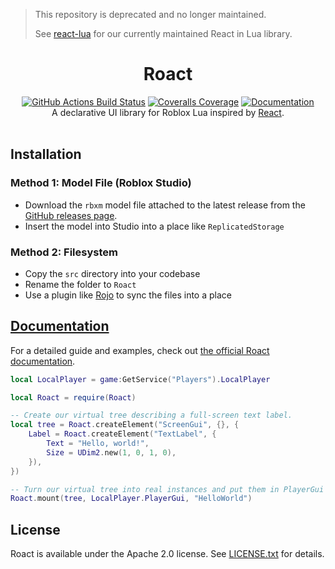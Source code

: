 > This repository is deprecated and no longer maintained.
> 
> See [react-lua](https://github.com/Roblox/react-lua) for our currently maintained React in Lua library.

<h1 align="center">Roact</h1>
<div align="center">
	<a href="https://github.com/Roblox/roact/actions"><img src="https://github.com/Roblox/roact/workflows/CI/badge.svg" alt="GitHub Actions Build Status" /></a>
	<a href="https://coveralls.io/github/Roblox/roact?branch=master"><img src="https://coveralls.io/repos/github/Roblox/roact/badge.svg?branch=master" alt="Coveralls Coverage" /></a>
	<a href="https://roblox.github.io/roact"><img src="https://img.shields.io/badge/docs-website-green.svg" alt="Documentation" /></a>
</div>

<div align="center">
	A declarative UI library for Roblox Lua inspired by <a href="https://reactjs.org">React</a>.
</div>

<div>&nbsp;</div>

## Installation

### Method 1: Model File (Roblox Studio)
* Download the `rbxm` model file attached to the latest release from the [GitHub releases page](https://github.com/Roblox/Roact/releases).
* Insert the model into Studio into a place like `ReplicatedStorage`

### Method 2: Filesystem
* Copy the `src` directory into your codebase
* Rename the folder to `Roact`
* Use a plugin like [Rojo](https://github.com/LPGhatguy/rojo) to sync the files into a place

## [Documentation](https://roblox.github.io/roact)
For a detailed guide and examples, check out [the official Roact documentation](https://roblox.github.io/roact).

```lua
local LocalPlayer = game:GetService("Players").LocalPlayer

local Roact = require(Roact)

-- Create our virtual tree describing a full-screen text label.
local tree = Roact.createElement("ScreenGui", {}, {
	Label = Roact.createElement("TextLabel", {
		Text = "Hello, world!",
		Size = UDim2.new(1, 0, 1, 0),
	}),
})

-- Turn our virtual tree into real instances and put them in PlayerGui
Roact.mount(tree, LocalPlayer.PlayerGui, "HelloWorld")
```

## License
Roact is available under the Apache 2.0 license. See [LICENSE.txt](LICENSE.txt) for details.